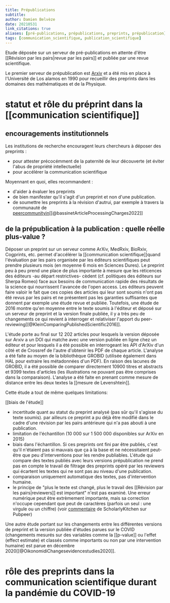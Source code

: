 ```yaml
---
title: Prépublications
subtitle: 
author: Damien Belvèze
date: 20210531
link_citations: true
aliases: [pré-publications, prépublications, preprints, prépublication]
tags: [communication_scientifique, publication_scientifique]
---
```


Etude déposée sur un serveur de pré-publications en attente d'être [[Révision par les pairs|revue par les pairs]] et publiée par une revue scientifique. 

Le premier serveur de prépublication est [Arxiv](https://arxiv.org) et a été mis en place à l'Université de Los alamos en 1990 pour recueillir des preprints dans les domaines des mathématiques et de la Physique.

# statut et rôle du préprint dans la [[communication scientifique]]

## encouragements institutionnels

Les institutions de recherche encouragent leurs chercheurs à déposer des preprints : 
- pour attester précocémment de la paternité de leur découverte (et éviter l'abus de propriété intellectuelle)
- pour accélérer la communication scientifique

Moyennant en quoi, elles recommandent :
- d'aider à évaluer les preprints
- de bien manifester qu'il s'agit d'un preprint et non d'une publication.
- de soumettre les preprints à la révision d'autrui, par exemple à travers la communauté de [peercommunityin](https://peercommunityin.org/)[[@bassinetArticleProcessingCharges2022]]


## de la prépublication à la publication : quelle réelle plus-value ?


Déposer un preprint sur un serveur comme ArXiv, MedRxiv, BioRxiv, Cogprints, etc. permet d'accélérer la [[communication scientifique]]quand l'évaluation par les pairs organisée par les éditeurs scientifiques peut prendre plusieurs mois (en moyenne 6 mois en Sciences Dures).
Le preprint peu à peu prend une place de plus importante à mesure que les réticences des éditeurs -au départ restrictives- cèdent (cf. politiques des éditeurs sur Sherpa Romeo) face aux besoins de communication rapide des résultats de la science qui nourrissent l'avancée de l'open access.
Les éditeurs peuvent faire valoir le fait que ces copies des articles qui leur sont soumis n'ont pas été revus par les pairs et ne présentent pas les garanties suffisantes que donnent par exemple une étude revue et publiée. Toutefois, une étude de 2016 montre qu'en moyenne entre le texte soumis à l'éditeur et déposé sur un serveur de preprint et la version finale publiée, il y a très peu de changements ce qui revient à interroger et relativiser l'apport du peer-reviewing[[@KleinComparingPublishedScientific2016]]. 

L'étude porte au final sur 12 202 articles pour lesquels la version déposée sur Arxiv a un DOI qui matche avec une version publiée en ligne chez un éditeur et pour lesquels il a été possible en interrogeant les API d'ArXiv d'un côté et de Crossref de l'autre d'obtenir les PDF de chaque article.  L'analyse a été faite au moyen de la bibliothèque GROBID (utilisée également dans HAL pour extraire les métadonnées d'un PDF). En raison des lacunes de GROBID, il a été possible de comparer directement 10900 titres et abstracts et 9399 textes d'articles (les illustrations ne pouvant pas être comprises dans la comparaison). L'analyse a été faite en prenant comme mesure de distance entre les deux textes la [[mesure de Levenshtein]]. 

Cette étude a tout de même quelques limitations: 

[[biais de l'étude]]

- incertitude quant au statut du preprint analysé (pas sûr qu'il s'agisse du texte soumis). par ailleurs ce preprint a pu déjà être modifié dans le cadre d'une révision par les pairs antérieure qui n'a pas abouti à une publication. 
- limitation de l'échantillon (10 000 sur 1 500 000 disponibles sur ArXiv en 2015)
- biais dans l'échantillon. Si ces preprints ont fini par être publiés, c'est qu'il n'étaient pas si mauvais que ça à la base et ne nécessitaient peut-être que peu d'interventions pour les rendre publiables. L'étude qui compare des textes publiés avec leurs versions prépublication ne prend pas en compte le travail de filtrage des preprints opéré par les reviewers qui écartent les textes qui ne sont pas au niveau d'une publication.
- comparaison uniquement automatique des textes, pas d'intervention humaine.
- le principe de "plus le texte est changé, plus le travail des [[Révision par les pairs|reviewers]] est important" n'est pas examiné. Une erreur numérique peut être extrèmement importante, mais sa correction n'occupe cependant que peut de caractères (parfois un seul : une virgule ou un chiffre) (voir [commentaire](https://pubpeer.com/publications/06926696F634FDDECCC5DCAA8F1CBC) de ScholarlyKitchen sur Pubpeer)

Une autre étude portant sur les changements entre les différentes versions de preprint et la version publiée d'études parues sur le COVID (changements mesurés sur des variables comme la [[p-value]] ou l'effet (effect estimate) et classés comme importants ou non par une intervention humaine) est parue en décembre 2020[[@OikonomidiChangesevidencestudies2020]]. 


# rôle des preprints dans la communication scientifique durant la pandémie du COVID-19